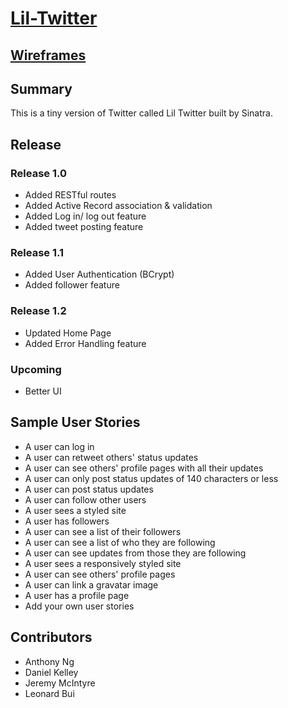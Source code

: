 # [Lil-Twitter](https://lil-twitter.herokuapp.com/)

## [Wireframes](https://moqups.com/danielkelley/WuE7mQUB/p:a045b14a5)

## Summary

This is a tiny version
of Twitter called Lil Twitter built by Sinatra.

## Release
### Release 1.0

* Added RESTful routes
* Added Active Record association & validation
* Added Log in/ log out feature
* Added tweet posting feature

### Release 1.1

* Added User Authentication (BCrypt)
* Added follower feature

### Release 1.2

* Updated Home Page
* Added Error Handling feature

### Upcoming

* Better UI

## Sample User Stories

* A user can log in
* A user can retweet others' status updates
* A user can see others' profile pages with all their updates
* A user can only post status updates of 140 characters or less
* A user can post status updates
* A user can follow other users
* A user sees a styled site
* A user has followers
* A user can see a list of their followers
* A user can see a list of who they are following
* A user can see updates from those they are following
* A user sees a responsively styled site
* A user can see others' profile pages
* A user can link a gravatar image
* A user has a profile page
* Add your own user stories

## Contributors

* Anthony Ng 
* Daniel Kelley 
* Jeremy McIntyre 
* Leonard Bui
